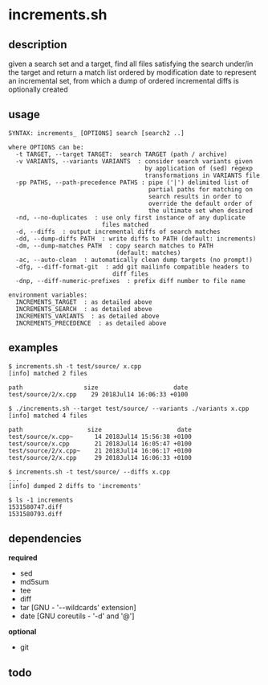 # increments.sh

## description
given a search set and a target, find all files satisfying the search under/in the target and return a match list ordered by modification date to represent an incremental set, from which a dump of ordered incremental diffs is optionally created

## usage
```
SYNTAX: increments_ [OPTIONS] search [search2 ..]

where OPTIONS can be:
  -t TARGET, --target TARGET:  search TARGET (path / archive)
  -v VARIANTS, --variants VARIANTS  : consider search variants given
                                      by application of (sed) regexp
                                      transformations in VARIANTS file
  -pp PATHS, --path-precedence PATHS : pipe ('|') delimited list of
                                       partial paths for matching on
                                       search results in order to
                                       override the default order of
                                       the ultimate set when desired
  -nd, --no-duplicates  : use only first instance of any duplicate
                          files matched
  -d, --diffs  : output incremental diffs of search matches
  -dd, --dump-diffs PATH  : write diffs to PATH (default: increments)
  -dm, --dump-matches PATH  : copy search matches to PATH
                              (default: matches)
  -ac, --auto-clean  : automatically clean dump targets (no prompt!)
  -dfg, --diff-format-git  : add git mailinfo compatible headers to
                             diff files
  -dnp, --diff-numeric-prefixes  : prefix diff number to file name

environment variables:
  INCREMENTS_TARGET  : as detailed above
  INCREMENTS_SEARCH  : as detailed above
  INCREMENTS_VARIANTS  : as detailed above
  INCREMENTS_PRECEDENCE  : as detailed above
```

## examples
```
$ increments.sh -t test/source/ x.cpp
[info] matched 2 files

path                 size                     date
test/source/2/x.cpp    29 2018Jul14 16:06:33 +0100
```

```
$ ./increments.sh --target test/source/ --variants ./variants x.cpp
[info] matched 4 files

path                  size                     date
test/source/x.cpp~      14 2018Jul14 15:56:38 +0100
test/source/x.cpp       21 2018Jul14 16:05:47 +0100
test/source/2/x.cpp~    21 2018Jul14 16:06:17 +0100
test/source/2/x.cpp     29 2018Jul14 16:06:33 +0100
```

```
$ increments.sh -t test/source/ --diffs x.cpp
...
[info] dumped 2 diffs to 'increments'

$ ls -1 increments
1531580747.diff
1531580793.diff
```

## dependencies

**required**  
- sed
- md5sum
- tee
- diff
- tar [GNU - '--wildcards' extension]
- date [GNU coreutils - '-d' and '@']

**optional**  
- git

## todo
